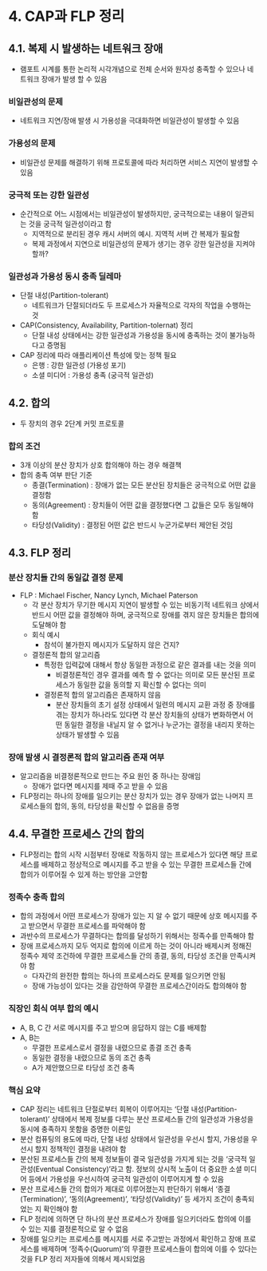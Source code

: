 # 4. CAP과 FLP 정리

## 4.1. 복제 시 발생하는 네트워크 장애

- 램포트 시계를 통한 논리적 시각개념으로 전체 순서와 원자성 충족할 수 있으나 네트워크 장애가 발생 할 수 있음

### 비일관성의 문제

- 네트워크 지연/장애 발생 시 가용성을 극대화하면 비일관성이 발생할 수 있음

### 가용성의 문제

- 비일관성 문제를 해결하기 위해 프로토콜에 따라 처리하면 서비스 지연이 발생할 수 있음

### 궁극적 또는 강한 일관성

- 순간적으로 어느 시점에서는 비일관성이 발생하지만, 궁극적으로는 내용이 일관되는 것을 궁극적 일관성이라고 함
    - 지역적으로 분리된 경우 캐시 서버의 예시. 지역적 서버 간 복제가 필요함
    - 복제 과정에서 지연으로 비일관성의 문제가 생기는 경우 강한 일관성을 지켜야 할까?

### 일관성과 가용성 동시 충족 딜레마

- 단절 내성(Partition-tolerant)
    - 네트워크가 단절되더라도 두 프로세스가 자율적으로 각자의 작업을 수행하는 것
- CAP(Consistency, Availability, Partition-tolernat) 정리
    - 단절 내성 상태에서는 강한 일관성과 가용성을 동시에 충족하는 것이 불가능하다고 증명됨
- CAP 정리에 따라 애플리케이션 특성에 맞는 정책 필요
    - 은행 : 강한 일관성 (가용성 포기)
    - 소셜 미디어 : 가용성 충족 (궁극적 일관성)

## 4.2. 합의

- 두 장치의 경우 2단계 커밋 프로토콜

### 합의 조건

- 3개 이상의 분산 장치가 상호 합의해야 하는 경우 해결책
- 합의 충족 여부 판단 기준
    - 종결(Termination) : 장애가 없는 모든 분산된 장치들은 궁극적으로 어떤 값을 결정함
    - 동의(Agreement) : 장치들이 어떤 값을 결정했다면 그 값들은 모두 동일해야 함
    - 타당성(Validity) : 결정된 어떤 값은 반드시 누군가로부터 제안된 것임

## 4.3. FLP 정리

### 분산 장치들 간의 동일값 결정 문제

- FLP : Michael Fischer, Nancy Lynch, Michael Paterson
    - 각 분산 장치가 무기한 메시지 지연이 발생할 수 있는 비동기적 네트워크 상에서 반드시 어떤 값을 결정해야 하며, 궁극적으로 장애를 겪지 않은 장치들은 합의에 도달해야 함
    - 회식 예시
        - 참석이 불가한지 메시지가 도달하지 않은 건지?
    - 결정론적 합의 알고리즘
        - 특정한 입력값에 대해서 항상 동일한 과정으로 같은 결과를 내는 것을 의미
            - 비결정론적인 경우 결과를 예측 할 수 없다는 의미로 모든 분산된 프로세스가 동일한 값을 동의할 지 확신할 수 없다는 의미
        - 결정론적 합의 알고리즘은 존재하지 않음
            - 분산 장치들의 초기 설정 상태에서 일련의 메시지 교환 과정 중 장애를 겪는 장치가 하나라도 있다면 각 분산 장치들의 상태가 변화하면서 어떤 동일한 결정을 내닐지 알 수 없거나 누군가는 결정을 내리지 못하는 상태가 발생할 수 있음

### 장애 발생 시 결정론적 합의 알고리즘 존재 여부

- 알고리즘을 비결정론적으로 만드는 주요 원인 중 하나는 장애임
    - 장애가 없다면 메시지를 제때 주고 받을 수 있음
- FLP정리는 하나의 장애를 일으키는 분산 장치가 있는 경우 장애가 없는 나머지 프로세스들의 합의, 동의, 타당성을 확신할 수 없음을 증명

## 4.4. 무결한 프로세스 간의 합의

- FLP정리는 합의 시작 시점부터 장애로 작동하지 않는 프로세스가 있다면 해당 프로세스를 배제하고 정상적으로 메시지를 주고 받을 수 있는 무결한 프로세스들 간에 합의가 이루어질 수 있게 하는 방안을 고안함

### 정족수 충족 합의

- 합의 과정에서 어떤 프로세스가 장애가 있는 지 알 수 없기 때문에 상호 메시지를 주고 받으면서 무결한 프로세스를 파악해야 함
- 과반수의 프로세스가 무결하다는 합의를 달성하기 위해서는 정족수를 만족해야 함
- 장애 프로세스까지 모두 억지로 합의에 이르게 하는 것이 아니라 배제시켜 정해진 정족수 제약 조건하에 무결한 프로세스들 간의 종결, 동의, 타당성 조건을 만족시켜야 함
    - 다자간의 완전한 합의는 하나의 프로세스라도 문제를 일으키면 안됨
    - 장애 가능성이 있다는 것을 감안하여 무결한 프로세스간이라도 합의해야 함

### 직장인 회식 여부 합의 예시

- A, B, C 간 서로 메시지를 주고 받으며 응답하지 않는 C를 배제함
- A, B는
    - 무결한 프로세스로서 결정을 내렸으므로 종결 조건 충족
    - 동일한 결정을 내렸으므로 동의 조건 충족
    - A가 제안했으므로 타당성 조건 충족

### 핵심 요약

- CAP 정리는 네트워크 단절로부터 회복이 이루어지는 ‘단절 내성(Partition-tolerant)’ 상태에서 복제 정보를 다루는 분산 프로세스들 간의 일관성과 가용성을 동시에 충족하지 못함을 증명한 이론임
- 분산 컴퓨팅의 용도에 따라, 단절 내성 상태에서 일관성을 우선시 할지, 가용성을 우선시 할지 정책적인 결정을 내려야 함
- 분산된 프로세스들 간의 복제 정보들이 결국 일관성을 가지게 되는 것을 ‘궁극적 일관성(Eventual Consistency)’라고 함. 정보의 상시적 노출이 더 중요한 소셜 미디어 등에서 가용성을 우선시하여 궁극적 일관성이 이루어지게 할 수 있음
- 분산 프로세스들 간의 합의가 제대로 이루어졌는지 판단하기 위해서 ‘종결(Termination)’, ‘동의(Agreement)’, ‘타당성(Validity)’ 등 세가지 조건이 충족되었는 지 확인해야 함
- FLP 정리에 의하면 단 하나의 분산 프로세스가 장애를 일으키더라도 합의에 이를 수 있는 지를 결정론적으로 알 수 없음
- 장애를 일으키는 프로세스를 메시지를 서로 주고받는 과정에서 확인하고 장애 프로세스를 배제하며 ‘정족수(Quorum)’의 무결한 프로세스들이 합의에 이를 수 있다는 것을 FLP 정리 저자들에 의해서 제시되었음
